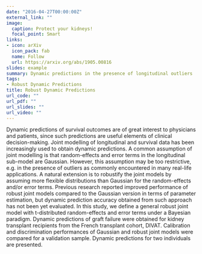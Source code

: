 ```yaml
---
date: "2016-04-27T00:00:00Z"
external_link: ""
image:
  caption: Protect your kidneys!
  focal_point: Smart
links:
- icon: arXiv
  icon_pack: fab
  name: Follow
  url: https://arxiv.org/abs/1905.00816
slides: example
summary: Dynamic predictions in the presence of longitudinal outliers
tags:
- Robust Dynamic Predictions
title: Robust Dynamic Predictions
url_code: ""
url_pdf: ""
url_slides: ""
url_video: ""
---
```


Dynamic predictions of survival outcomes are of great interest to physicians and patients, since such predictions are useful elements of clinical decision-making. Joint modelling of longitudinal and survival data has been increasingly used to obtain dynamic predictions. A common assumption of joint modelling is that random-effects and error terms in the longitudinal sub-model are Gaussian. However, this assumption may be too restrictive, e.g. in the presence of outliers as commonly encountered in many real-life applications. A natural extension is to robustify the joint models by assuming more flexible distributions than Gaussian for the random-effects and/or error terms. Previous research reported improved performance of robust joint models compared to the Gaussian version in terms of parameter estimation, but dynamic prediction accuracy obtained from such approach has not been yet evaluated. In this study, we define a general robust joint model with t-distributed random-effects and error terms under a Bayesian paradigm. Dynamic predictions of graft failure were obtained for kidney transplant recipients from the French transplant cohort, DIVAT. Calibration and discrimination performances of Gaussian and robust joint models were compared for a validation sample. Dynamic predictions for two individuals are presented.
